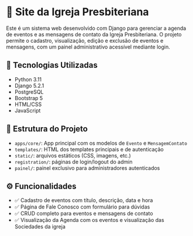 # 🌿 Site da Igreja Presbiteriana

Este é um sistema web desenvolvido com Django para gerenciar a agenda de eventos e as mensagens de contato da Igreja Presbiteriana. O projeto permite o cadastro, visualização, edição e exclusão de eventos e mensagens, com um painel administrativo acessível mediante login.

## 🔧 Tecnologias Utilizadas

- Python 3.11
- Django 5.2.1
- PostgreSQL
- Bootstrap 5
- HTML/CSS
- JavaScript

## 📁 Estrutura do Projeto

- `apps/core/`: App principal com os modelos de `Evento` e `MensagemContato`
- `templates/`: HTML dos templates principais e de autenticação
- `static/`: arquivos estáticos (CSS, imagens, etc.)
- `registration/`: páginas de login/logout do admin
- `painel/`: painel exclusivo para administradores autenticados

## ⚙️ Funcionalidades

- ✅ Cadastro de eventos com título, descrição, data e hora
- ✅ Página de Fale Conosco com formulário para dúvidas
- ✅ CRUD completo para eventos e mensagens de contato
- ✅ Visualização da Agenda com os eventos e visualização das Sociedades da igreja 
